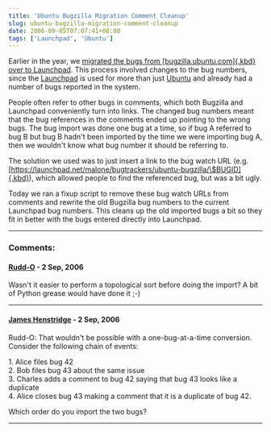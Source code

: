 ```yaml
---
title: 'Ubuntu Bugzilla Migration Comment Cleanup'
slug: ubuntu-bugzilla-migration-comment-cleanup
date: 2006-09-05T07:07:41+08:00
tags: ['Launchpad', 'Ubuntu']
---
```


Earlier in the year, we [migrated the bugs from
[bugzilla.ubuntu.com]{.kbd} over to
Launchpad](http://blogs.gnome.org/view/jamesh/2006/01/16/0). This
process involved changes to the bug numbers, since the
[Launchpad](https://launchpad.net/) is used for more than just
[Ubuntu](http://www.ubuntu.com/) and already had a number of bugs
reported in the system.

People often refer to other bugs in comments, which both Bugzilla and
Launchpad conveniently turn into links. The changed bug numbers meant
that the bug references in the comments ended up pointing to the wrong
bugs. The bug import was done one bug at a time, so if bug A referred to
bug B but bug B hadn\'t been imported by the time we were importing bug
A, then we wouldn\'t know what bug number it should be referring to.

The solution we used was to just insert a link to the bug watch URL
(e.g.
[https://launchpad.net/malone/bugtrackers/ubuntu-bugzilla/\$BUGID]{.kbd}),
which allowed people to find the referenced bug, but was a bit ugly.

Today we ran a fixup script to remove these bug watch URLs from comments
and rewrite the old Bugzilla bug numbers to the current Launchpad bug
numbers. This cleans up the old imported bugs a bit so they fit in
better with the bugs entered directly into Launchpad.

---
### Comments:
#### [Rudd-O](http://rudd-o.com/) - <time datetime="2006-09-05 14:33:07">2 Sep, 2006</time>

Wasn\'t it easier to perform a topological sort before doing the import?
A bit of Python grease would have done it ;-)

---
#### [James Henstridge](http://blogs.gnome.org/jamesh) - <time datetime="2006-09-05 17:46:35">2 Sep, 2006</time>

Rudd-O: That wouldn\'t be possible with a one-bug-at-a-time conversion.
Consider the following chain of events:

1\. Alice files bug 42\
2. Bob files bug 43 about the same issue\
3. Charles adds a comment to bug 42 saying that bug 43 looks like a
duplicate\
4. Alice closes bug 43 making a comment that it is a duplicate of bug
42.

Which order do you import the two bugs?

---
